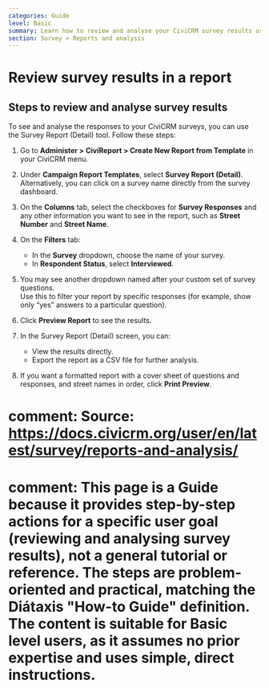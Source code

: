 ```yaml
---
categories: Guide
level: Basic
summary: Learn how to review and analyse your CiviCRM survey results using the Survey Report (Detail) tool, including filtering and exporting responses.
section: Survey > Reports and analysis
---
```


# Review survey results in a report

## Steps to review and analyse survey results

To see and analyse the responses to your CiviCRM surveys, you can use the Survey Report (Detail) tool. Follow these steps:

1. Go to **Administer > CiviReport > Create New Report from Template** in your CiviCRM menu.

2. Under **Campaign Report Templates**, select **Survey Report (Detail)**.  
   Alternatively, you can click on a survey name directly from the survey dashboard.

3. On the **Columns** tab, select the checkboxes for **Survey Responses** and any other information you want to see in the report, such as **Street Number** and **Street Name**.

4. On the **Filters** tab:
   - In the **Survey** dropdown, choose the name of your survey.
   - In **Respondent Status**, select **Interviewed**.

5. You may see another dropdown named after your custom set of survey questions.  
   Use this to filter your report by specific responses (for example, show only “yes” answers to a particular question).

6. Click **Preview Report** to see the results.

7. In the Survey Report (Detail) screen, you can:
   - View the results directly.
   - Export the report as a CSV file for further analysis.

8. If you want a formatted report with a cover sheet of questions and responses, and street names in order, click **Print Preview**.

# comment: Source: https://docs.civicrm.org/user/en/latest/survey/reports-and-analysis/
# comment: This page is a Guide because it provides step-by-step actions for a specific user goal (reviewing and analysing survey results), not a general tutorial or reference. The steps are problem-oriented and practical, matching the Diátaxis "How-to Guide" definition. The content is suitable for Basic level users, as it assumes no prior expertise and uses simple, direct instructions.